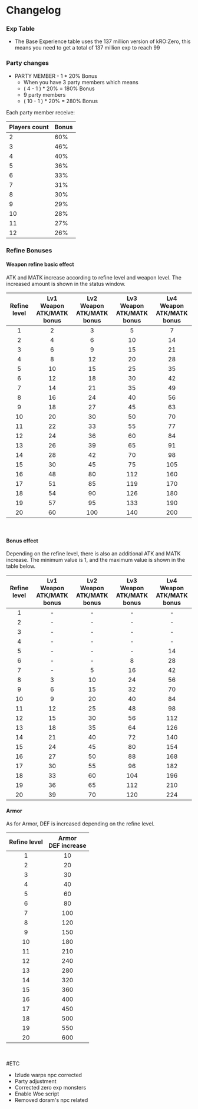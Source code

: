 # Changelog


### Exp Table
* The Base Experience table uses the 137 million version of kRO:Zero, this means you need to get a total of 137 million exp to reach 99

### Party changes

* PARTY MEMBER - 1 * 20% Bonus
    * When you have 3 party members which means
    * ( 4 - 1 ) * 20% = 180% Bonus
    * 9 party members
    * ( 10 - 1 ) * 20% = 280% Bonus
    
Each party member receive:

| Players count | Bonus |
| ------------- | ----- |
| 2             | 60%   |
| 3             | 46%   |
| 4             | 40%   |
| 5             | 36%   |
| 6             | 33%   |
| 7             | 31%   |
| 8             | 30%   |
| 9             | 29%   |
| 10            | 28%   |
| 11            | 27%   |
| 12            | 26%   |


### Refine Bonuses

#### Weapon refine basic effect
ATK and MATK increase according to refine level and weapon level. The increased amount is shown in the status window.


| Refine level | Lv1 Weapon<br>ATK/MATK bonus | Lv2 Weapon<br>ATK/MATK bonus | Lv3 Weapon<br>ATK/MATK bonus | Lv4 Weapon<br>ATK/MATK bonus |
|:------------:|:----------------------------:|:----------------------------:|:----------------------------:|:----------------------------:|
|       1      |               2              |               3              |               5              |               7              |
|       2      |               4              |               6              |              10              |              14              |
|       3      |               6              |               9              |              15              |              21              |
|       4      |               8              |              12              |              20              |              28              |
|       5      |              10              |              15              |              25              |              35              |
|       6      |              12              |              18              |              30              |              42              |
|       7      |              14              |              21              |              35              |              49              |
|       8      |              16              |              24              |              40              |              56              |
|       9      |              18              |              27              |              45              |              63              |
|      10      |              20              |              30              |              50              |              70              |
|      11      |              22              |              33              |              55              |              77              |
|      12      |              24              |              36              |              60              |              84              |
|      13      |              26              |              39              |              65              |              91              |
|      14      |              28              |              42              |              70              |              98              |
|      15      |              30              |              45              |              75              |              105             |
|      16      |              48              |              80              |              112             |              160             |
|      17      |              51              |              85              |              119             |              170             |
|      18      |              54              |              90              |              126             |              180             |
|      19      |              57              |              95              |              133             |              190             |
|      20      |              60              |              100             |              140             |              200             |
<br>

#### Bonus effect

Depending on the refine level, there is also an additional ATK and MATK increase. The minimum value is 1, and the maximum value is shown in the table below.

| Refine level | Lv1 Weapon<br>ATK/MATK bonus | Lv2 Weapon<br>ATK/MATK bonus | Lv3 Weapon<br>ATK/MATK bonus | Lv4 Weapon<br>ATK/MATK bonus |
|:------------:|:----------------------------:|:----------------------------:|:----------------------------:|:----------------------------:|
|       1      |               -              |               -              |               -              |               -              |
|       2      |               -              |               -              |               -              |               -              |
|       3      |               -              |               -              |               -              |               -              |
|       4      |               -              |               -              |               -              |               -              |
|       5      |               -              |               -              |               -              |              14              |
|       6      |               -              |               -              |               8              |              28              |
|       7      |               -              |               5              |              16              |              42              |
|       8      |               3              |              10              |              24              |              56              |
|       9      |               6              |              15              |              32              |              70              |
|      10      |               9              |              20              |              40              |              84              |
|      11      |              12              |              25              |              48              |              98              |
|      12      |              15              |              30              |              56              |              112             |
|      13      |              18              |              35              |              64              |              126             |
|      14      |              21              |              40              |              72              |              140             |
|      15      |              24              |              45              |              80              |              154             |
|      16      |              27              |              50              |              88              |              168             |
|      17      |              30              |              55              |              96              |              182             |
|      18      |              33              |              60              |              104             |              196             |
|      19      |              36              |              65              |              112             |              210             |
|      20      |              39              |              70              |              120             |              224             |

#### Armor

As for Armor, DEF is increased depending on the refine level.<br>

| Refine level | Armor<br>DEF increase |
|:------------:|:---------------------:|
|       1      |           10          |
|       2      |           20          |
|       3      |           30          |
|       4      |           40          |
|       5      |           60          |
|       6      |           80          |
|       7      |          100          |
|       8      |          120          |
|       9      |          150          |
|      10      |          180          |
|      11      |          210          |
|      12      |          240          |
|      13      |          280          |
|      14      |          320          |
|      15      |          360          |
|      16      |          400          |
|      17      |          450          |
|      18      |          500          |
|      19      |          550          |
|      20      |          600          |
<br>


#ETC
* Izlude warps npc corrected
* Party adjustment
* Corrected zero exp monsters
* Enable Woe script
* Removed doram's npc related

